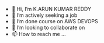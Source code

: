- 👋 Hi, I’m K.ARUN KUMAR REDDY
- 👀 I’m actively seeking a job
- 🌱 I’m done course on AWS DEVOPS
- 💞️ I’m looking to collaborate on 
- 📫 How to reach me ...

<!---
Arun9182/Arun9182 is a ✨ special ✨ repository because its `README.md` (this file) appears on your GitHub profile.
You can click the Preview link to take a look at your changes.
--->
